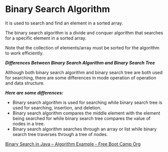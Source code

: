 # Binary Search Algorithm

It is used to search and find an element in a sorted array.

The binary search algorithm is a divide and conquer algorithm that searches for a specific element in a sorted array.

Note that the collection of elements/array must be sorted for the algorithm to work efficiently.


***Differences Between Binary Search Algorithm and Binary Search Tree***

Although both binary search algorithm and binary search tree are both used for searching, there are some differences in mode operation of operation and data structure.

***Here are some differences:***
- Binary search algorithm is used for searching while binary search tree is used for searching, insertion, and deletion.
- Binary search algorithm compares the middle element with the element being searched for while binary search tree compares the value of nodes in a tree.
- Binary search algorithm searches through an array or list while binary search tree traverses through a tree of nodes.

[Binary Search in Java – Algorithm Example - Free Boot Camp Org](https://www.freecodecamp.org/news/binary-search-in-java-algorithm-example/)